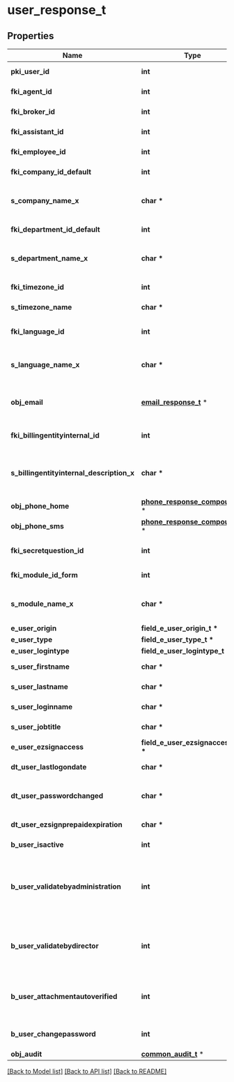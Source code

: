 # user_response_t

## Properties
Name | Type | Description | Notes
------------ | ------------- | ------------- | -------------
**pki_user_id** | **int** | The unique ID of the User | 
**fki_agent_id** | **int** | The unique ID of the Agent. | [optional] 
**fki_broker_id** | **int** | The unique ID of the Broker. | [optional] 
**fki_assistant_id** | **int** | The unique ID of the Assistant. | [optional] 
**fki_employee_id** | **int** | The unique ID of the Employee. | [optional] 
**fki_company_id_default** | **int** | The unique ID of the Company | 
**s_company_name_x** | **char \*** | The Name of the Company in the language of the requester | 
**fki_department_id_default** | **int** | The unique ID of the Department | 
**s_department_name_x** | **char \*** | The Name of the Department in the language of the requester | 
**fki_timezone_id** | **int** | The unique ID of the Timezone | 
**s_timezone_name** | **char \*** | The description of the Timezone | 
**fki_language_id** | **int** | The unique ID of the Language.  Valid values:  |Value|Description| |-|-| |1|French| |2|English| | 
**s_language_name_x** | **char \*** | The Name of the Language in the language of the requester | 
**obj_email** | [**email_response_t**](email_response.md) \* | An Email Object and children to create a complete structure | 
**fki_billingentityinternal_id** | **int** | The unique ID of the Billingentityinternal. | 
**s_billingentityinternal_description_x** | **char \*** | The description of the Billingentityinternal in the language of the requester | 
**obj_phone_home** | [**phone_response_compound_t**](phone_response_compound.md) \* |  | [optional] 
**obj_phone_sms** | [**phone_response_compound_t**](phone_response_compound.md) \* |  | [optional] 
**fki_secretquestion_id** | **int** | The unique ID of the Secretquestion.  Valid values:  |Value|Description| |-|-| |1|The name of the hospital in which you were born| |2|The name of your grade school| |3|The last name of your favorite teacher| |4|Your favorite sports team| |5|Your favorite TV show| |6|Your favorite movie| |7|The name of the street on which you grew up| |8|The name of your first employer| |9|Your first car| |10|Your favorite food| |11|The name of your first pet| |12|Favorite musician/band| |13|What instrument you play| |14|Your father&#39;s middle name| |15|Your mother&#39;s maiden name| |16|Name of your eldest child| |17|Your spouse&#39;s middle name| |18|Favorite restaurant| |19|Childhood nickname| |20|Favorite vacation destination| |21|Your boat&#39;s name| |22|Date of Birth (YYYY-MM-DD)| |22|Secret Code| |22|Your reference code| | [optional] 
**fki_module_id_form** | **int** | The unique ID of the Module | [optional] 
**s_module_name_x** | **char \*** | The Name of the Module in the language of the requester | [optional] 
**e_user_origin** | **field_e_user_origin_t \*** |  | 
**e_user_type** | **field_e_user_type_t \*** |  | 
**e_user_logintype** | **field_e_user_logintype_t \*** |  | 
**s_user_firstname** | **char \*** | The first name of the user | 
**s_user_lastname** | **char \*** | The last name of the user | 
**s_user_loginname** | **char \*** | The login name of the User. | 
**s_user_jobtitle** | **char \*** | The job title of the user | [optional] 
**e_user_ezsignaccess** | **field_e_user_ezsignaccess_t \*** |  | 
**dt_user_lastlogondate** | **char \*** | The last logon date of the User | [optional] 
**dt_user_passwordchanged** | **char \*** | The date at which the User&#39;s password was last changed | [optional] 
**dt_user_ezsignprepaidexpiration** | **char \*** | The eZsign prepaid expiration date | [optional] 
**b_user_isactive** | **int** | Whether the User is active or not | 
**b_user_validatebyadministration** | **int** | Whether if the transactions in which the User is implicated must be validated by administrative personnel or not | [optional] 
**b_user_validatebydirector** | **int** | Whether if the transactions in which the User is implicated must be validated by a director or not | [optional] 
**b_user_attachmentautoverified** | **int** | Whether if Attachments uploaded by the User must be validated or not | [optional] 
**b_user_changepassword** | **int** | Whether if the User is forced to change its password | 
**obj_audit** | [**common_audit_t**](common_audit.md) \* |  | 

[[Back to Model list]](../README.md#documentation-for-models) [[Back to API list]](../README.md#documentation-for-api-endpoints) [[Back to README]](../README.md)


